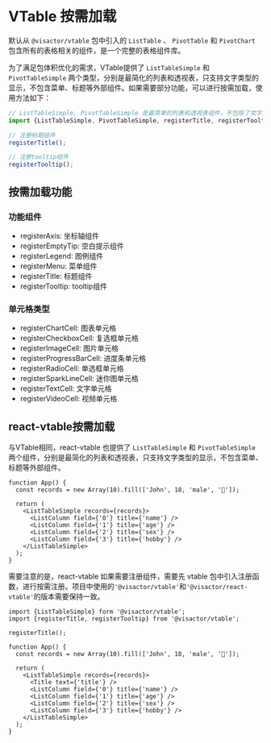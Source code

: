 # VTable 按需加载

默认从 `@visactor/vtable` 包中引入的 `ListTable` 、 `PivotTable` 和 `PivotChart` 包含所有的表格相关的组件，是一个完整的表格组件库。

为了满足包体积优化的需求，VTable提供了 `ListTableSimple` 和 `PivotTableSimple` 两个类型，分别是最简化的列表和透视表，只支持文字类型的显示，不包含菜单、标题等外部组件。如果需要部分功能，可以进行按需加载，使用方法如下：

```js
// ListTableSimple, PivotTableSimple 是最简单的列表和透视表组件，不包除了文字之外的单元格类型和任何组件
import {ListTableSimple, PivotTableSimple, registerTitle, registerTooltip} from '@visactor/vtable'; 

// 注册标题组件
registerTitle();

// 注册tooltip组件
registerTooltip();
```

## 按需加载功能

### 功能组件

* registerAxis: 坐标轴组件
* registerEmptyTip: 空白提示组件
* registerLegend: 图例组件
* registerMenu: 菜单组件
* registerTitle: 标题组件
* registerTooltip: tooltip组件

### 单元格类型

* registerChartCell: 图表单元格
* registerCheckboxCell: 复选框单元格
* registerImageCell: 图片单元格
* registerProgressBarCell: 进度条单元格
* registerRadioCell: 单选框单元格
* registerSparkLineCell: 迷你图单元格
* registerTextCell: 文字单元格
* registerVideoCell: 视频单元格

## react-vtable按需加载

与VTable相同，react-vtable 也提供了 `ListTableSimple` 和 `PivotTableSimple` 两个组件，分别是最简化的列表和透视表，只支持文字类型的显示，不包含菜单、标题等外部组件。

```tsx
function App() {
  const records = new Array(10).fill(['John', 18, 'male', '🏀']);

  return (
    <ListTableSimple records={records}>
      <ListColumn field={'0'} title={'name'} />
      <ListColumn field={'1'} title={'age'} />
      <ListColumn field={'2'} title={'sex'} />
      <ListColumn field={'3'} title={'hobby'} />
    </ListTableSimple>
  );
}
```

需要注意的是，react-vtable 如果需要注册组件，需要先 vtable 包中引入注册函数，进行按需注册。项目中使用的`'@visactor/vtable'`和`'@visactor/react-vtable'`的版本需要保持一致。

```tsx
import {ListTableSimple} form '@visactor/vtable';
import {registerTitle, registerTooltip} from '@visactor/vtable';

registerTitle();

function App() {
  const records = new Array(10).fill(['John', 18, 'male', '🏀']);

  return (
    <ListTableSimple records={records}>
      <Title text={'title'} />
      <ListColumn field={'0'} title={'name'} />
      <ListColumn field={'1'} title={'age'} />
      <ListColumn field={'2'} title={'sex'} />
      <ListColumn field={'3'} title={'hobby'} />
    </ListTableSimple>
  );
}
```
